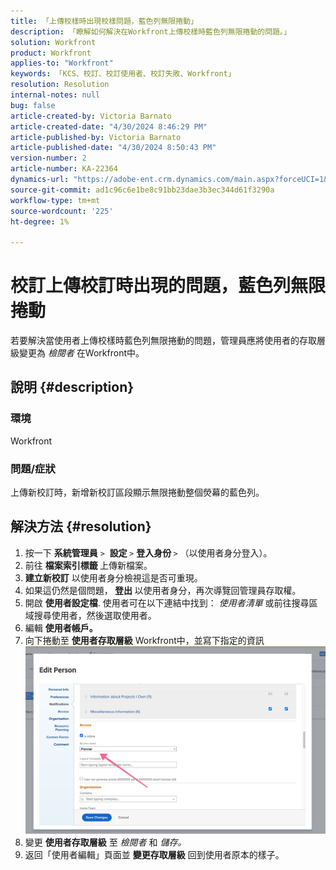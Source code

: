 ```yaml
---
title: 「上傳校樣時出現校樣問題，藍色列無限捲動」
description: 「瞭解如何解決在Workfront上傳校樣時藍色列無限捲動的問題。」
solution: Workfront
product: Workfront
applies-to: "Workfront"
keywords: 「KCS、校訂、校訂使用者、校訂失敗、Workfront」
resolution: Resolution
internal-notes: null
bug: false
article-created-by: Victoria Barnato
article-created-date: "4/30/2024 8:46:29 PM"
article-published-by: Victoria Barnato
article-published-date: "4/30/2024 8:50:43 PM"
version-number: 2
article-number: KA-22364
dynamics-url: "https://adobe-ent.crm.dynamics.com/main.aspx?forceUCI=1&pagetype=entityrecord&etn=knowledgearticle&id=bfcf85b5-3207-ef11-9f8a-6045bd0a08d9"
source-git-commit: ad1c96c6e1be8c91bb23dae3b3ec344d61f3290a
workflow-type: tm+mt
source-wordcount: '225'
ht-degree: 1%

---
```


# 校訂上傳校訂時出現的問題，藍色列無限捲動


若要解決當使用者上傳校樣時藍色列無限捲動的問題，管理員應將使用者的存取層級變更為 *檢閱者* 在Workfront中。

## 說明 {#description}


### 環境

Workfront

### 問題/症狀

上傳新校訂時，新增新校訂區段顯示無限捲動整個熒幕的藍色列。


## 解決方法 {#resolution}


1. 按一下 <b>系統管理員</b> `>`  <b>設定 </b>`>` <b>登入身份 </b>`>`  （以使用者身分登入）。
2. 前往 <b>檔案索引標籤 </b>上傳新檔案。
3. <b>建立新校訂</b> 以使用者身分檢視這是否可重現。
4. 如果這仍然是個問題，<b> 登出 </b>以使用者身分，再次導覽回管理員存取權。
5. 開啟 <b>使用者設定檔</b>. 使用者可在以下連結中找到： *使用者清單* 或前往搜尋區域搜尋使用者，然後選取使用者。
6. 編輯 <b>使用者帳戶。</b>
7. 向下捲動至 <b>使用者存取層級</b> Workfront中，並寫下指定的資訊 <b>![](assets/793b8303-2615-ee11-8f6e-6045bd0061cb.png)</b>
8. 變更 <b>使用者存取層級</b> 至 *檢閱者* 和 *儲存。*
9. 返回「使用者編輯」頁面並 <b>變更存取層級</b> 回到使用者原本的樣子。


